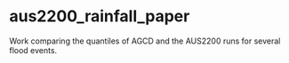 # aus2200_rainfall_paper
Work comparing the quantiles of AGCD and the AUS2200 runs for several flood events.
